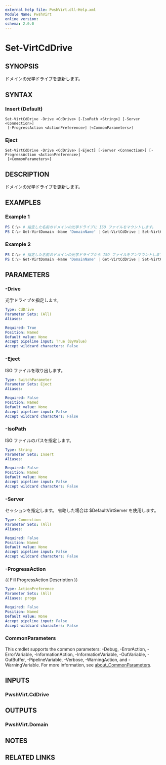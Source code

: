 ```yaml
---
external help file: PwshVirt.dll-Help.xml
Module Name: PwshVirt
online version:
schema: 2.0.0
---
```


# Set-VirtCdDrive

## SYNOPSIS
ドメインの光学ドライブを更新します。

## SYNTAX

### Insert (Default)
```
Set-VirtCdDrive -Drive <CdDrive> [-IsoPath <String>] [-Server <Connection>]
 [-ProgressAction <ActionPreference>] [<CommonParameters>]
```

### Eject
```
Set-VirtCdDrive -Drive <CdDrive> [-Eject] [-Server <Connection>] [-ProgressAction <ActionPreference>]
 [<CommonParameters>]
```

## DESCRIPTION
ドメインの光学ドライブを更新します。

## EXAMPLES

### Example 1
```powershell
PS C:\> # 指定した名前のドメインの光学ドライブに ISO ファイルをマウントします。
PS C:\> Get-VirtDomain -Name 'DomainName' | Get-VirtCdDrive | Set-VirtCdDrive -IsoPath /root/media.iso
```

### Example 2
```powershell
PS C:\> # 指定した名前のドメインの光学ドライブから ISO ファイルをアンマウントします。
PS C:\> Get-VirtDomain -Name 'DomainName' | Get-VirtCdDrive | Set-VirtCdDrive -Eject
```

## PARAMETERS

### -Drive
光学ドライブを指定します。

```yaml
Type: CdDrive
Parameter Sets: (All)
Aliases:

Required: True
Position: Named
Default value: None
Accept pipeline input: True (ByValue)
Accept wildcard characters: False
```

### -Eject
ISO ファイルを取り出します。

```yaml
Type: SwitchParameter
Parameter Sets: Eject
Aliases:

Required: False
Position: Named
Default value: None
Accept pipeline input: False
Accept wildcard characters: False
```

### -IsoPath
ISO ファイルのパスを指定します。

```yaml
Type: String
Parameter Sets: Insert
Aliases:

Required: False
Position: Named
Default value: None
Accept pipeline input: False
Accept wildcard characters: False
```

### -Server
セッションを指定します。
省略した場合は $DefaultVirtServer を使用します。

```yaml
Type: Connection
Parameter Sets: (All)
Aliases:

Required: False
Position: Named
Default value: None
Accept pipeline input: False
Accept wildcard characters: False
```

### -ProgressAction
{{ Fill ProgressAction Description }}

```yaml
Type: ActionPreference
Parameter Sets: (All)
Aliases: proga

Required: False
Position: Named
Default value: None
Accept pipeline input: False
Accept wildcard characters: False
```

### CommonParameters
This cmdlet supports the common parameters: -Debug, -ErrorAction, -ErrorVariable, -InformationAction, -InformationVariable, -OutVariable, -OutBuffer, -PipelineVariable, -Verbose, -WarningAction, and -WarningVariable. For more information, see [about_CommonParameters](http://go.microsoft.com/fwlink/?LinkID=113216).

## INPUTS

### PwshVirt.CdDrive

## OUTPUTS

### PwshVirt.Domain

## NOTES

## RELATED LINKS
